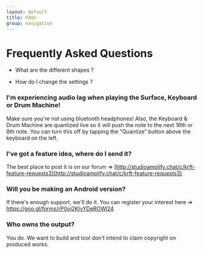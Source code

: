 ```yaml
---
layout: default
title: FAQs
group: navigation
---
```


# Frequently Asked Questions

- What are the different shapes ?

- How do I change the settings ?

### I'm experiencing audio lag when playing the Surface, Keyboard or Drum Machine!
Make sure you're not using bluetooth headphones! Also, the Keyboard & Drum Machine are quantized live so it will push the note to the next 16th or 8th note. You can turn this off by tapping the "Quantize" button above the keyboard on the left.

### I've got a feature idea, where do I send it?
The best place to post it is on our forum => [http://studioamplify.chat/c/krft-feature-requests3]{http://studioamplify.chat/c/krft-feature-requests3}

### Will you be making an Android version?
If there's enough support, we'll do it. You can register your interest here => https://goo.gl/forms/rP0oj2KIyYDeROWl24

### Who owns the output?
You do. We want to build and tool don't intend to claim copyright on produced works.
